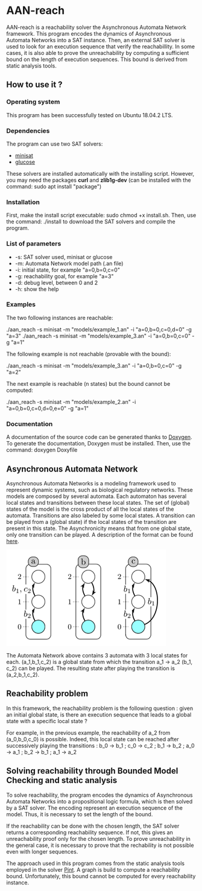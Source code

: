 # AAN-reach

AAN-reach is a reachability solver the Asynchronous Automata Network framework. This program encodes the dynamics of Asynchronous Automata Networks into a SAT instance. Then, an external SAT solver is used to look for an execution sequence that verify the reachabillity. In some cases, it is also able to prove the unreachability by computing a sufficient bound on the length of execution sequences. This bound is derived from static analysis tools.

## How to use it ?

### Operating system

This program has been successfully tested on Ubuntu 18.04.2 LTS.

### Dependencies

The program can use two SAT solvers:

- [minisat](http://minisat.se/MiniSat.html)
- [glucose](http://www.labri.fr/perso/lsimon/glucose/)

These solvers are installed automatically with the installing script. However, you may need the packages **curl** and **zlib1g-dev** (can be installed with the command: sudo apt install "package")

### Installation

First, make the install script executable: sudo chmod +x install.sh. Then, use the command: ./install to download the SAT solvers and compile the program.

### List of parameters

- -s: SAT solver used, minisat or glucose
- -m: Automata Network model path (.an file)
- -i: initial state, for example "a=0,b=0,c=0"
- -g: reachability goal, for example "a=3"
- -d: debug level, between 0 and 2
- -h: show the help

### Examples

The two following instances are reachable:

./aan_reach -s minisat -m "models/example_1.an" -i "a=0,b=0,c=0,d=0" -g "a=3"
./aan_reach -s minisat -m "models/example_3.an" -i "a=0,b=0,c=0" -g "a=1"

The following example is not reachable (provable with the bound):

./aan_reach -s minisat -m "models/example_3.an" -i "a=0,b=0,c=0" -g "a=2"

The next example is reachable (n states) but the bound cannot be computed:

./aan_reach -s minisat -m "models/example_2.an" -i "a=0,b=0,c=0,d=0,e=0" -g "a=1"

### Documentation

A documentation of the source code can be generated thanks to [Doxygen](http://doxygen.nl/). To generate the documentation, Doxygen must be installed. Then, use the command: doxygen Doxyfile

## Asynchronous Automata Network

Asynchronous Automata Networks is a modeling framework used to represent dynamic systems, such as biological regulatory networks. These models are composed by several automata. Each automaton has several local states and transitions between these local states. The set of (global) states of the model is the cross product of all the local states of the automata. Transitions are also labeled by some local states. A transition can be played from a (global state) if the local states of the transition are present in this state. The Asynchronicity means that from one global state, only one transition can be played. A description of the format can be found [here](https://loicpauleve.name/pint/doc/automata-networks.html).

![An Automata Network](AN.png)

The Automata Network above contains 3 automata with 3 local states for each. (a_1,b_1,c_2) is a global state from which the transition a_1 -> a_2 (b_1, c_2) can be played. The resulting state after playing the transition is (a_2,b_1,c_2).

## Reachability problem

In this framework, the reachability problem is the following question : given an initial global state, is there an execution sequence that leads to a global state with a specific local state ?

For example, in the previous example, the reachability of a_2 from (a_0,b_0,c_0) is possible. Indeed, this local state can be reached after successively playing the transitions : b_0 -> b_1 ; c_0 -> c_2 ; b_1 -> b_2 ; a_0 -> a_1 ; b_2 -> b_1 ; a_1 -> a_2

## Solving reachability through Bounded Model Checking and static analysis

To solve reachability, the program encodes the dynamics of Asynchronous Automata Networks into a propositional logic formula, which is then solved by a SAT solver. The encoding represent an execution sequence of the model. Thus, it is necessary to set the length of the bound.

If the reachability can be done with the chosen length, the SAT solver returns a corresponding reachability sequence. If not, this gives an unreachability proof only for the chosen length. To prove unreachability in the general case, it is necessary to prove that the rechability is not possible even with longer sequences.

The approach used in this program comes from the static analysis tools employed in the solver [Pint](https://loicpauleve.name/pint/). A graph is build to compute a reachability bound. Unfortunately, this bound cannot be computed for every reachability instance.

